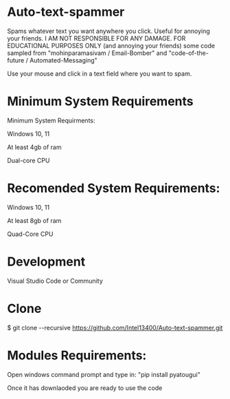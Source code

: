 # Auto-text-spammer
Spams whatever text you want anywhere you click. Useful for annoying your friends. I AM NOT RESPONSIBLE FOR ANY DAMAGE. FOR EDUCATIONAL PURPOSES ONLY (and annoying your friends) 
some code sampled from "mohinparamasivam / Email-Bomber" and "code-of-the-future / Automated-Messaging"

Use your mouse and click in a text field where you want to spam.


# Minimum System Requirements
Minimum System Requirments: 

Windows 10, 11

At least 4gb of ram

Dual-core CPU

# Recomended System Requirements:

Windows 10, 11

At least 8gb of ram

Quad-Core CPU

# Development

Visual Studio Code or Community

# Clone
$ git clone --recursive https://github.com/Intel13400/Auto-text-spammer.git

# Modules Requirements:

  Open windows command prompt and type in:
    "pip install pyatougui"

Once it has downlaoded you are ready to use the code






